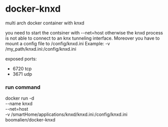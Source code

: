 # docker-knxd
multi arch docker container with knxd

you need to start the contsiner with --net=host otherwise the knxd process is not able to connect to an knx tunneling interface.
Moreover you have to mount a config file to /config/knxd.ini
Example: -v /my_path/knxd.ini:/config/knxd.ini 

exposed ports:
- 6720 tcp
- 3671 udp

### run command
docker run -d \
  --name knxd \
  --net=host \
  -v /smartHome/applications/knxd/knxd.ini:/config/knxd.ini \
  boomalien/docker-knxd
  
